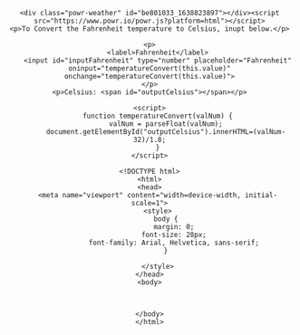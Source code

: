 

<center>


    <div class="powr-weather" id="be801033_1638823897"></div><script src="https://www.powr.io/powr.js?platform=html"></script>
    <p>To Convert the Fahrenheit temperature to Celsius, inupt below.</p>

    <p>
        <label>Fahrenheit</label>
        <input id="inputFahrenheit" type="number" placeholder="Fahrenheit" oninput="temperatureConvert(this.value)" onchange="temperatureConvert(this.value)">
    </p>
    <p>Celsius: <span id="outputCelsius"></span></p>

    <script>
        function temperatureConvert(valNum) {
            valNum = parseFloat(valNum);
            document.getElementById("outputCelsius").innerHTML=(valNum-32)/1.8;
        }
    </script>


<script>
    import java. util.Scanner;

/**
 * CurrencyConverter
 */
public class CurrencyConverter {

    public static void main(String[] args) {
        System.out.println("1 Ruppee");
        System.out.println("2 Dollar");
        System.out.println("3 Euro");
        // take input
        Scanner sc = new Scanner(System.in);
        System. out.println("Choose the currency");
        int choice = sc.nextInt();
        System.out.println("Enter the amount");
        double amount = sc.nextDouble();
        // convert the amount
        switch (choice) {
            case 1:
                Ruppe_to_other(amount);
                break;
            case 2:
                Dollar_to_other(amount);
                break;
            case 3:
                Euro_to_other(amount);
                break;
            default:
                System.out.println("Invalid choice");
        }

    }

public static void Ruppe_to_other(double amt) {
    System.out.println("1 Ruppe = " + 0.013 + " Dollar");
    System.out.println();

    System.out.println(amt+" Ruppe = " + (amt*0.013) + " Dollar");
    System.out.println();

    System.out.println("1 Ruppe = " + 0.012 + " Euro");
    System.out.println();
    System.out.println(amt+" Ruppe = " + (amt*0.012) + " Euro");
    System.out.println();

}
    

public static void Dollar_to_other(double amt) {
    System.out.println("1 Dollar = " + 79.37 + " Ruppee");
    System.out.println();
    System.out.println(amt+" Dollar = " + (amt*79.37) + " Ruppee");
    System.out.println();

    System.out.println("1 Dollar= " + 0.98 + " Euro");
    System.out.println();

    System.out.println(amt+" Dollar = " + (amt*0.98) + " Euro");
}

    

public static void Euro_to_other(double amt){
    System.out.println("1 Euro = " + 80.85 + " Ruppee");
    System.out.println();
    System.out.println(amt+" Euro = " + (amt*80.85) + " Ruppee");
    System.out.println();

    System.out.println("1 Euro = " + 1.02 + " Dollar");
    System.out.println();

    System.out.println(amt+" Euro = " + (amt*1.02) + " Dollar");
}
}
</script>    
    
    
    <!DOCTYPE html>
    <html>
    <head>
        <meta name="viewport" content="width=device-width, initial-scale=1">
        <style>
            body {
                margin: 0;
                font-size: 28px;
                font-family: Arial, Helvetica, sans-serif;
            }

        </style>
    </head>
    <body>



    </body>
    </html>

</center>

